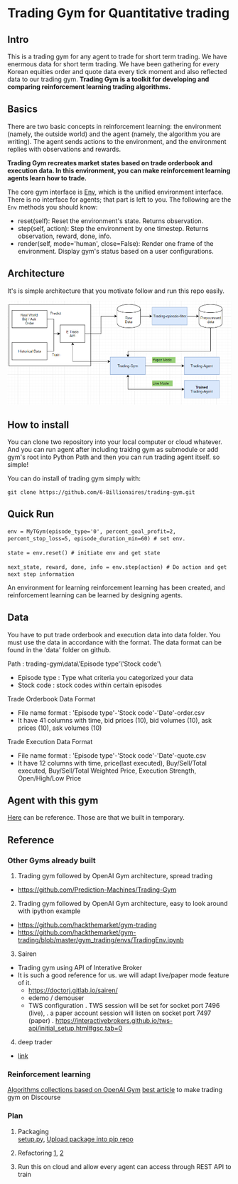 # Trading Gym for Quantitative trading

## Intro

This is a trading gym for any agent to trade for short term trading. We have enermous data for short term trading. We have been gathering for every Korean equities order and quote data every tick moment and also reflected data to our trading gym. **Trading Gym is a toolkit for developing and comparing reinforcement learning trading algorithms.**




## Basics

There are two basic concepts in reinforcement learning: the environment (namely, the outside world) and the agent (namely, the algorithm you are writing). The agent sends actions to the environment, and the environment replies with observations and rewards.

 **Trading Gym recreates market states based on trade orderbook and execution data. In this environment, you can make reinforcement learning agents learn how to trade.**

The core gym interface is [Env](https://github.com/openai/gym/blob/master/gym/core.py), which is the unified environment interface. There is no interface for agents; that part is left to you. The following are the `Env` methods you should know:

- reset(self): Reset the environment's state. Returns observation.
- step(self, action): Step the environment by one timestep. Returns observation, reward, done, info.
- render(self, mode='human', close=False): Render one frame of the environment. Display gym's status based on a user configurations.




## Architecture
It's is simple architecture that you motivate follow and run this repo easily.

![](/materials/architecture.png)


## How to install
You can clone two repository into your local computer or cloud whatever. And you can run agent after including traidng gym as submodule or add gym's root into Python Path and then you can run trading agent itself. so simple!



You can do install of trading gym simply with:

```
git clone https://github.com/6-Billionaires/trading-gym.git
```



## Quick Run

```
env = MyTGym(episode_type='0', percent_goal_profit=2, percent_stop_loss=5, episode_duration_min=60) # set env.

state = env.reset() # initiate env and get state

next_state, reward, done, info = env.step(action) # Do action and get next step information
```

An environment for learning reinforcement learning has been created, and reinforcement learning can be learned by designing agents.





## Data

You have to put trade orderbook and execution data into data folder. You must use the data in accordance with the format. The data format can be found in the 'data' folder on github.

Path : trading-gym\\data\\'Episode type'\\'Stock code'\\

- Episode type : Type what criteria you categorized your data
- Stock code : stock codes within certain episodes



Trade Orderbook Data Format

- File name format : 'Episode type'-'Stock code'-'Date'-order.csv
- It have 41 columns with time, bid prices (10), bid volumes (10), ask prices (10), ask volumes (10)



Trade Execution Data Format

- File name format : 'Episode type'-'Stock code'-'Date'-quote.csv
- It have 12 columns with time, price(last executed), Buy/Sell/Total executed, Buy/Sell/Total Weighted Price, Execution Strength, Open/High/Low Price







## Agent with this gym

[Here](https://github.com/6-Billionaires/trading-agent) can be reference. Those are that we built in temporary.




## Reference

### Other Gyms already built
1. Trading gym followed by OpenAI Gym architecture, spread trading
- https://github.com/Prediction-Machines/Trading-Gym

2. Trading gym followed by OpenAI Gym architecture, easy to look around with ipython example
- https://github.com/hackthemarket/gym-trading
- https://github.com/hackthemarket/gym-trading/blob/master/gym_trading/envs/TradingEnv.ipynb

3. Sairen
- Trading gym using API of Interative Broker  
- It is such a good reference for us. we will adapt live/paper mode feature of it.
    - https://doctorj.gitlab.io/sairen/
    - edemo / demouser
    * TWS configuration
        . TWS session will be set for socket port 7496 (live),
        . a paper account session will listen on socket port 7497 (paper)
        . https://interactivebrokers.github.io/tws-api/initial_setup.html#gsc.tab=0
4. deep trader
- [link](https://github.com/deependersingla/deep_trader)

### Reinforcement learning
[Algorithms collections based on OpenAI Gym](https://github.com/rll/rllab)
[best article](https://discuss.openai.com/t/gym-and-agent-for-algorithmic-stock-and-cryptocurrency-trading/519/23) to make trading gym on Discourse

### Plan

1. Packaging  
    [setup.py](https://www.digitalocean.com/community/tutorials/how-to-write-modules-in-python-3#accessing-modules-from-another-directory), [Upload package into pip repo ](https://stackoverflow.com/questions/15746675/how-to-write-a-python-module-package)
2. Refactoring
    [1](http://docs.python-guide.org/en/latest/writing/structure/), [2](https://jeffknupp.com/blog/2014/02/04/starting-a-python-project-the-right-way/)

3. Run this on cloud and allow every agent can access through REST API to train
